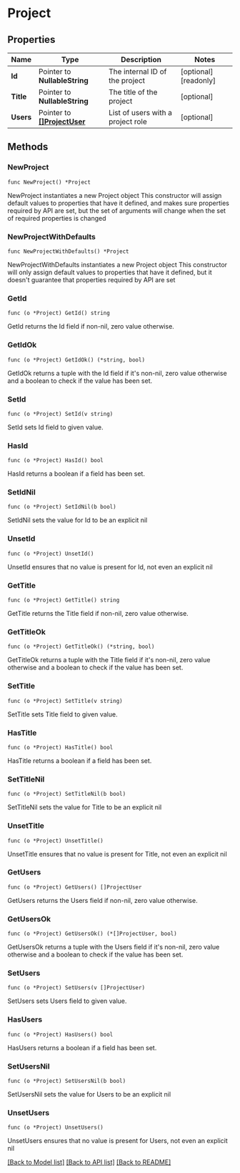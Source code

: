 # Project

## Properties

Name | Type | Description | Notes
------------ | ------------- | ------------- | -------------
**Id** | Pointer to **NullableString** | The internal ID of the project | [optional] [readonly] 
**Title** | Pointer to **NullableString** | The title of the project | [optional] 
**Users** | Pointer to [**[]ProjectUser**](ProjectUser.md) | List of users with a project role | [optional] 

## Methods

### NewProject

`func NewProject() *Project`

NewProject instantiates a new Project object
This constructor will assign default values to properties that have it defined,
and makes sure properties required by API are set, but the set of arguments
will change when the set of required properties is changed

### NewProjectWithDefaults

`func NewProjectWithDefaults() *Project`

NewProjectWithDefaults instantiates a new Project object
This constructor will only assign default values to properties that have it defined,
but it doesn't guarantee that properties required by API are set

### GetId

`func (o *Project) GetId() string`

GetId returns the Id field if non-nil, zero value otherwise.

### GetIdOk

`func (o *Project) GetIdOk() (*string, bool)`

GetIdOk returns a tuple with the Id field if it's non-nil, zero value otherwise
and a boolean to check if the value has been set.

### SetId

`func (o *Project) SetId(v string)`

SetId sets Id field to given value.

### HasId

`func (o *Project) HasId() bool`

HasId returns a boolean if a field has been set.

### SetIdNil

`func (o *Project) SetIdNil(b bool)`

 SetIdNil sets the value for Id to be an explicit nil

### UnsetId
`func (o *Project) UnsetId()`

UnsetId ensures that no value is present for Id, not even an explicit nil
### GetTitle

`func (o *Project) GetTitle() string`

GetTitle returns the Title field if non-nil, zero value otherwise.

### GetTitleOk

`func (o *Project) GetTitleOk() (*string, bool)`

GetTitleOk returns a tuple with the Title field if it's non-nil, zero value otherwise
and a boolean to check if the value has been set.

### SetTitle

`func (o *Project) SetTitle(v string)`

SetTitle sets Title field to given value.

### HasTitle

`func (o *Project) HasTitle() bool`

HasTitle returns a boolean if a field has been set.

### SetTitleNil

`func (o *Project) SetTitleNil(b bool)`

 SetTitleNil sets the value for Title to be an explicit nil

### UnsetTitle
`func (o *Project) UnsetTitle()`

UnsetTitle ensures that no value is present for Title, not even an explicit nil
### GetUsers

`func (o *Project) GetUsers() []ProjectUser`

GetUsers returns the Users field if non-nil, zero value otherwise.

### GetUsersOk

`func (o *Project) GetUsersOk() (*[]ProjectUser, bool)`

GetUsersOk returns a tuple with the Users field if it's non-nil, zero value otherwise
and a boolean to check if the value has been set.

### SetUsers

`func (o *Project) SetUsers(v []ProjectUser)`

SetUsers sets Users field to given value.

### HasUsers

`func (o *Project) HasUsers() bool`

HasUsers returns a boolean if a field has been set.

### SetUsersNil

`func (o *Project) SetUsersNil(b bool)`

 SetUsersNil sets the value for Users to be an explicit nil

### UnsetUsers
`func (o *Project) UnsetUsers()`

UnsetUsers ensures that no value is present for Users, not even an explicit nil

[[Back to Model list]](../README.md#documentation-for-models) [[Back to API list]](../README.md#documentation-for-api-endpoints) [[Back to README]](../README.md)


